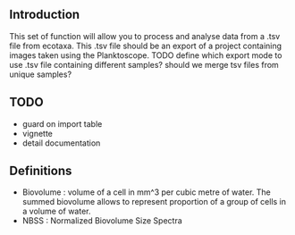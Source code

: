 
## Introduction

This set of function will allow you to process and analyse data from a .tsv file from ecotaxa.
This .tsv file should be an export of a project containing images taken using the Planktoscope.
TODO define which export mode to use
      .tsv file containing different samples? should we merge tsv files from unique samples?


## TODO

- guard on import table
- vignette
- detail documentation

## Definitions

- Biovolume : volume of a cell in mm^3 per cubic metre of water. The summed biovolume allows to represent proportion of a group of cells in a volume of water. 
- NBSS : Normalized Biovolume Size Spectra
